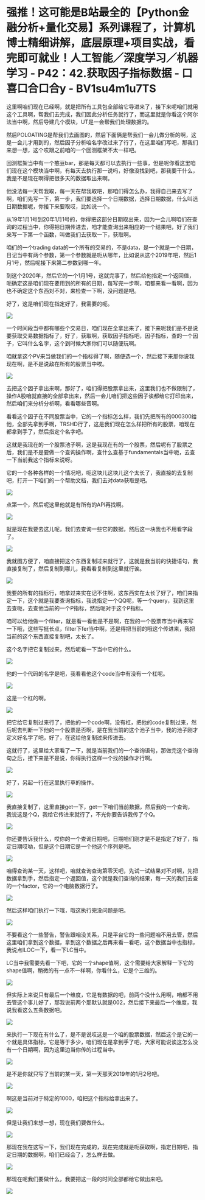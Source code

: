 # 强推！这可能是B站最全的【Python金融分析+量化交易】系列课程了，计算机博士精细讲解，底层原理+项目实战，看完即可就业！人工智能／深度学习／机器学习 - P42：42.获取因子指标数据 - 口喜口合口合y - BV1su4m1u7TS

这里啊咱们现在已经啊，就是把所有工具包全部给它导进来了，接下来呢咱们就用这个工具啊，帮我们去完成，我们因此分析任务就行了，而这里就是你看这个阿尔法当中啊，然后导建几个模块，UT是一会帮我们处理数据的。

然后POLOATING是帮我们去画图的，然后下面俩是帮我们一会儿做分析的啊，这是一会儿才用到的，然后因子分析咱名字改过来了行了，在这里咱们写吧，那我们来想一想，这个哎跟之前咱的一个回测框架不太一样吧。

回测框架当中有一个憨豆bar，那是每天都可以去执行一些事，但是呢你看这里咱们现在这个模块当中啊，有每天去执行那一说吗，好像没找到吧，那我要干什么，我是不是现在啊得把很多天的数据取出来啊。

他没法每一天帮我取，每一天在帮我取吧，那咱们得怎么办，我得自己来去写了啊，咱们先写一下，第一步，我们要选择一个日期数据，选择日期数据，什么叫选日期数据呢，你接下来要取哎，比如说一个。

从19年1月1号到20年1月1号的，你得把这部分日期取出来，因为一会儿啊咱们在查询的过程当中，你得把日期传进去，咱才能查询出来相应的一个结果吧，好了我们来写一下第一个函数，叫做我们去获取一下，获取啊。

咱们的一个trading data的一个所有的交易的，不是data，是一个就是一个日期，日记当中有两个参数，第一个参数就是呃从哪年，比如说从这个2019年吧，然后1月1号，然后呢接下来第二参数到哪一年。

到这个2020年，然后它的一个1月1号，这就完事了，然后给他指定一个返回值，呃确定这是咱们现在要用到的所有的日期，每写完一步啊，咱都来看一看啊，因为也不确定这个东西对不对，来检查一下啊，没问题是吧。

好了，这是咱们现在指定好了，我需要的呃。

![](img/9a468a9b03bfe0459081ef883db0f41e_1.png)

一个时间段当中都有哪些个交易日，咱们现在全拿出来了，接下来呢我们是不是说要获取交易数据指标了，好了，获取啊，获取因子指标吧，因子指标，查的一个因子，它叫什么名字，这个到时候大家你们可以随便玩啊。

咱就拿这个PV来当做我们的一个指标得了啊，随便选一个，然后接下来那你说我现在啊，是不是说敌在所有的股票当中唉。



![](img/9a468a9b03bfe0459081ef883db0f41e_3.png)

去把这个因子拿出来啊，那好了，咱们得把股票拿出来，这里我们也不做限制了，操作A股咱就直接的全部拿出来，然后一会儿咱们把这些因子诶都给它打印出来，然后咱们来分析分析啊，看看哪些音啊。

看看这个因子在不同股票当中，它的一个指标怎么样，我们先把所有的000300给他，全部先拿到手啊，TRSHD行了，这是我们现在怎么样把所有的股票，咱现在都拿到手了，然后指定个名字吧。

这就是我现在的一个股票池子啊，这是我现在有的一个股票，然后呢有了股票之后，我们是不是要做一个查询操作啊，查什么查基于fundamentals当中呃，去查一下当前我这个指标来说呀。

它的一个各种各样的一个情况吧，呃这块儿这块儿这个太长了，我直接的去复制吧，打开一下咱们的一个帮助文档，我们去对data获取是吧。



![](img/9a468a9b03bfe0459081ef883db0f41e_5.png)

点第一个，然后呢这里他就是有所有的API再找啊。

![](img/9a468a9b03bfe0459081ef883db0f41e_7.png)

就是现在我要去这儿呢，我们去查询一些它的数据，然后这一块我也不用看字段了。

![](img/9a468a9b03bfe0459081ef883db0f41e_9.png)

我就图方便了，咱直接把这个东西复制过来就行了，这就是我当前的快捷语句，我直接复制了，然后复制到哪儿，我看看复制到这里就行诶。



![](img/9a468a9b03bfe0459081ef883db0f41e_11.png)

我要的所有的指标行，咱拿过来实在记不住啊，这东西实在太长了好了，咱们来指定一下，这个就是我要查询指标，我说指定一个QQ呢，等一个query，我到这里去查呃，去查他当前的一个P指标，然后呢对于这个P指标。

咱可以给他做一个filter，就是看一看他是不是啊，在我的一个股票市当中再来写一下哦，这些写挺长点，filter下fer当中啊，还是得把当前的哦这个传进来，我把当前的这个东西直接复制吧，太长了。

这个名字把它复制过来，然后呢看一下当中它的什么。

![](img/9a468a9b03bfe0459081ef883db0f41e_13.png)

他的一个代码的名字是吧，我看看他这个code当中有没有一个杠呢。

![](img/9a468a9b03bfe0459081ef883db0f41e_15.png)

这是一个杠的啊。

![](img/9a468a9b03bfe0459081ef883db0f41e_17.png)

把它给它复制过来行了，把他的一个code啊，没有杠，把他的code复制过来，然后呢去判断一下他的一个股票是否啊，是在我当前的这个池子当中，我的池子刚才定义好名字了吧，好了，在这给他复制过来传进去。

这就行了，这里给大家看了一下，就是当前我们的一个查询语句，那做完这个查询句之后，接下来是不是说，你得执行这样一个找的操作才行啊。



![](img/9a468a9b03bfe0459081ef883db0f41e_19.png)

好了，另起一行在这里执行草的操作。

![](img/9a468a9b03bfe0459081ef883db0f41e_21.png)

我直接复制了，这里直接get一下，get一下咱们当前数据，然后我的一个查询，我说这是个Q，我给它传进来就行了，不光你要告诉我传了个Q。



![](img/9a468a9b03bfe0459081ef883db0f41e_23.png)

你还要告诉我什么，哎你的一个查询日期吧，日期咱们刚才是不是指定了好了，指定日期哎呦，但是这个日期它是一个他这个序列是吧。



![](img/9a468a9b03bfe0459081ef883db0f41e_25.png)

咱得查询某一天，这样吧，咱就查询查询第零天吧，先试一试结果对不对啊，先把数据拿到手，然后指定一个返回值，这个就是我们查询的结果，每一天的我们去查的一个factor，它的一个电脑数据行了。



![](img/9a468a9b03bfe0459081ef883db0f41e_27.png)

然后这样咱们执行一下哦，哦这执行完没问题是吧。

![](img/9a468a9b03bfe0459081ef883db0f41e_29.png)

不要看这个一些警告，警告跟咱没关系，只是平台它的一些问题咱不用去管，然后这里咱们拿到这个数据，拿到这个数据之后再来看一看吧，这个数据当中也指标，我说点ILOC一下，看一下LC当中。

LC当中我需要先看一下吧，它的一个shape值啊，这个需要给大家解释一下它的shape值啊，稍微的有一点不一样啊，你看什么，它是个三维的。



![](img/9a468a9b03bfe0459081ef883db0f41e_31.png)

但实际上来说只有最后一个维度，它是有数据的吧，前两个没什么用啊，咱都不用去管这个事儿好了，那我说前两个那默认就是002，然后接下来最后一个维度，我说我看这么五条数据吧。



![](img/9a468a9b03bfe0459081ef883db0f41e_33.png)

来执行一下现在有什么了，是不是说哎这是一个咱的股票数据，然后这个是它的一个就是具体指标，它是等于多少，咱们现在是拿到手了吧，大家可能说诶这怎么没有一个日期啊，因为这里边当你传的过程当中。



![](img/9a468a9b03bfe0459081ef883db0f41e_35.png)

是不是你就只写了当前的某一天，第一天那天2019年的1月2号吧。

![](img/9a468a9b03bfe0459081ef883db0f41e_37.png)

啊这是当前对于特定的1000，咱把这个指标给拿出来了。

![](img/9a468a9b03bfe0459081ef883db0f41e_39.png)

但是让我们来想一想，现在我们要做什么。

![](img/9a468a9b03bfe0459081ef883db0f41e_41.png)

那现在我在这写一下，我们现在完成的，现在完成就是呃获取啊，指定日期吧，指定日期的数据啊，咱们已经会了，怎么样去做。



![](img/9a468a9b03bfe0459081ef883db0f41e_43.png)

那现在呢我们要做什么，我要把这一段的时间全部都给它做出来吧。

![](img/9a468a9b03bfe0459081ef883db0f41e_45.png)